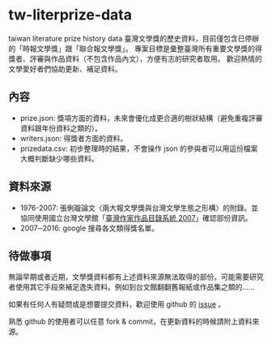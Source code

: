 # tw-literprize-data
taiwan literature prize history data
臺灣文學獎的歷史資料，目前僅包含已停辦的「時報文學獎」跟「聯合報文學獎」。
專案目標是彙整臺灣所有重要文學獎的得獎者、評審與作品資料（不包含作品內文），方便有志的研究者取用。
歡迎熱情的文學愛好者們協助更新、補足資料。

## 內容

- prize.json: 獎項方面的資料，未來會優化成更合適的樹狀結構（避免重複評審資料跟年份資料之類的）。
- writers.json: 得獎者方面的資料。
- prizedata.csv: 初步整理時的結果，不會操作 json 的參與者可以用這份檔案大概判斷缺少哪些資料。

## 資料來源

- 1976-2007: 張俐璇論文〈兩大報文學獎與台灣文學生態之形構〉的附錄。並協同使用國立台灣文學館「[臺灣作家作品目錄系統 2007](http://www3.nmtl.gov.tw/Writer2/)」確認部份資訊。
- 2007─2016: google 搜尋各文類得獎名單。

## 待做事項
無論早期或者近期，文學獎資料都有上述資料來源無法取得的部份。可能需要研究者使用其它手段來補足逸失資料。例如到台文館翻翻舊報紙或作品集之類的......

如果有任何人有疑問或是想要提交資料，歡迎使用 github 的 [issue](https://github.com/Anonymous-Readers/tw-literprize-data/issues) 。

熟悉 github 的使用者可以任意 fork & commit，在更新資料的時候請附上資料來源。
